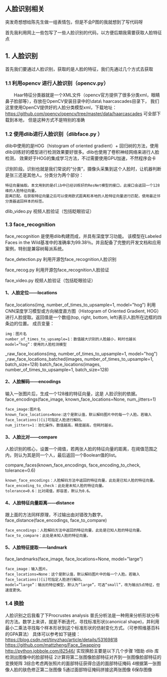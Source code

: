 ## 人脸识别相关
突发奇想想给陈先生做一组表情包，但是不会P图的我就想到了写代码呀

首先我利用网上一些包写了一些人脸识别的代码，以方便后期我需要获取人脸特征点

## 1. 人脸识别
首先我们要通过人脸识别，获取的是人脸的特征，我们先通过几个方式去获取

### 1.1 利用opencv 进行人脸识别（opencv.py）

 　　Haar特征分类器就是一个XML文件（opencv官方提供了很多分类xml，眼睛鼻子脸部等），存放在OpenCV安装目录中的\data\ haarcascades目录下，
我们这里使用OpenCV提供好的人脸分类模型xml，下载地址：https://github.com/opencv/opencv/tree/master/data/haarcascades 可全部下载到本地，
但是这种方式不是特别的准确


### 1.2 使用dlib进行人脸识别（dlibface.py ）
dlib中使用的是HOG（histogram of oriented gradient）+ 回归树的方法，使用dlib训练好的模型进行检测效果要好很多。dlib也使用了卷积神经网络来进行人脸检测，
效果好于HOG的集成学习方法，不过需要使用GPU加速，不然程序会卡
     
识别阶段。识别也就是我们常说的“分类”，摄像头采集到这个人脸时，让机器判断是张三还是其他人。分类分为两个部分：

    特征向量抽取。本文用到的是dlib中已经训练好的ResNet模型的接口，此接口会返回一个128维的人脸特征向量。
    距离匹配。在获取特征向量之后可以使用欧式距离和本地的人脸特征向量进行匹配，使用最近邻分类器返回样本的标签。

dlib_video.py  视频人脸验证（包括眨眼验证）
	
### 1.3 face_recognition
face_recognition 是使用dlib构建而成，并具有深度学习功能。 
该模型在Labeled Faces in the Wild基准中的准确率为99.38％。并且配备了完整的开发文档和应用案例，特别是兼容树莓派系统。

face_detection.py   利用开源包face_recognition人脸识别

face_recog.py  利用开源包face_recognition人脸验证

face_video.py  视频人脸验证（包括眨眼验证）

#### 1、人脸定位——locations
face_locations(img, number_of_times_to_upsample=1, model="hog")
利用CNN深度学习模型或方向梯度直方图（Histogram of Oriented Gradient, HOG）进行人脸提取。返回值是一个数组(top, right, bottom, left)表示人脸所在边框的四条边的位置。
成员变量：

    img：图片名
    number_of_times_to_upsample=1：数值越大识别的人脸越小，耗时也越长
    model=”hog”：使用的人脸检测模型
    
_raw_face_locations(img, number_of_times_to_upsample=1, model="hog")
_raw_face_locations_batched(images, number_of_times_to_upsample=1, batch_size=128)
batch_face_locations(images, number_of_times_to_upsample=1, batch_size=128)


#### 2、人脸解码——encodings
输入一张图片后，生成一个128维的特征向量，这是 人脸识别的依据。
face_encodings(face_image, known_face_locations=None, num_jitters=1)

    face_image:图片名
    known_face_locations=None:这个是默认值，默认解码图片中的每一个人脸。若输入face_locations()[i]可指定人脸进行解码。
    num_jitters=1：池化操作。数值越高，精度越高，但耗时越长。


#### 3、人脸比对——compare
人脸识别的核心，设置一个阈值，若两张人脸的特征向量的距离，在阈值范围之内，则认为其是同一个人，最后返回一个Boolean值的list。

compare_faces(known_face_encodings, face_encoding_to_check, tolerance=0.6)

    known_face_encodings：人脸解码方法中返回的特征向量，此处是已知人脸的特征向量。
    face_encoding_to_check：此处是未知人脸的特征向量。
    tolerance=0.6：比对阈值，即容差，默认为0.6。

#### 4、人脸特征向量距离——distance
跟上面的方法同样原理，不过输出由对错改为数字。
face_distance(face_encodings, face_to_compare)

    face_encodings：人脸解码方法中返回的特征向量，此处是已知人脸的特征向量。
    face_to_compare：此处是未知人脸的特征向量。
#### 5、人脸特征提取——landmark
face_landmarks(face_image, face_locations=None, model="large")


    face_image：输入图片。
    face_locations=None：这个是默认值，默认解码图片中的每一个人脸。若输入face_locations()[i]可指定人脸进行解码。
    model=”large”：输出的特征模型，默认为“large”，可选“small”，改为输出5点特征，但速度更快。




### 1.4 换脸
人脸识别之后我看了下Procrustes analysis
普氏分析法是一种用来分析形状分布的方法。数学上来讲，就是不断迭代，寻找标准形状(canonical shape)，并利用最小二乘法寻找每个样本形状到这个标准形状的仿射变化方式。（可参照维基百科的GPA算法）
具体可以参考如下链接：
https://blog.csdn.net/tinyzhao/article/details/53169818
https://github.com/mattzheng/Face_Swapping
http://python.jobbole.com/82546/
实现换脸主要是以下几个步骤
1借助 dlib 库检测出图像中的脸部特征
2计算将第二张图像脸部特征对齐到一张图像脸部特征的变换矩阵
3综合考虑两张照片的面部特征获得合适的面部特征掩码
4根据第一张图像人脸的肤色修正第二张图像
5通过面部特征掩码拼接这两张图像
6保存图像

